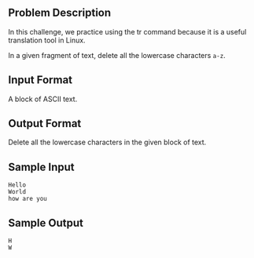 ## Problem Description
In this challenge, we practice using the tr command because it is a useful translation tool in Linux.

In a given fragment of text, delete all the lowercase characters `a-z`.

## Input Format

A block of ASCII text.

## Output Format

Delete all the lowercase characters in the given block of text.

## Sample Input

```
Hello
World
how are you
```

## Sample Output


```
H
W
```